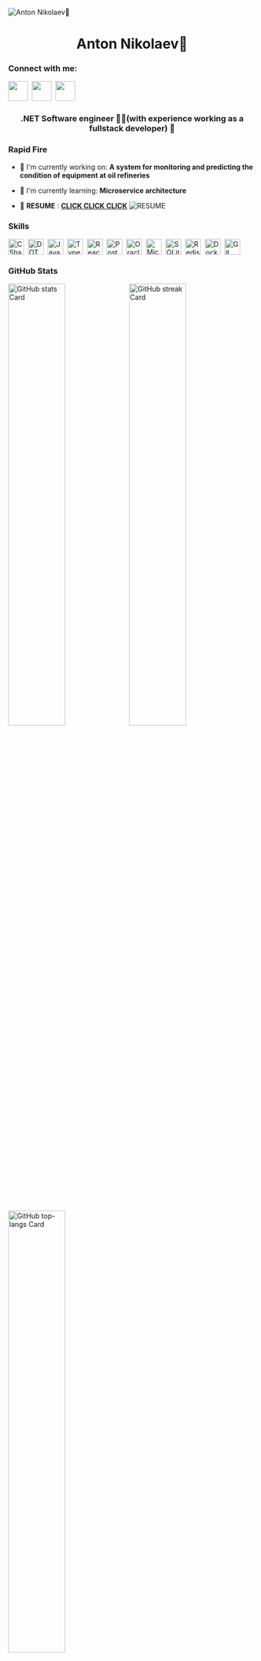 ![Anton Nikolaev🎇](https://user-images.githubusercontent.com/10498744/210012254-234538ff-d198-48aa-8964-37e6fd45d227.gif)

<div id="toc">
  <ul align="center" style="list-style: none">
    <summary>
      <h1>
        Anton Nikolaev🎇
      </h1>
    </summary>
  </ul>
</div>

**<h3 align="left">Connect with me:</h3>** 
<p align="left"><a href="mailto:anton.nikolaev.kazan@gmail.com" target="_blank"><img src="https://img.shields.io/badge/Gmail-D14836?style=plastic&logo=gmail&logoColor=white" height="40" style="margin-right: 4px"></a> <a href="https://github.com/Henningsvaer" target="_blank"><img src="https://img.shields.io/badge/GitHub-100000?style=plastic&logo=github&logoColor=white" height="40" style="margin-right: 4px"></a> <a href="[https://github.com/Henningsvaer](Tg)" target="_blank"><img src="https://img.shields.io/badge/Telegram-2CA5E0?style=plastic&logo=telegram&logoColor=white" height="40" style="margin-right: 4px"></a></p>

 **<h3 align="center">.NET Software engineer 👨‍🔧(with experience working as a fullstack developer) 🤌</h3>**

**<h3 align="left">Rapid Fire</h3>**

- 💼 I'm currently working on: **A system for monitoring and predicting the condition of equipment at oil refineries**
- 🌱 I'm currently learning: **Microservice architecture**


- 📂 **RESUME** : **<a href="https://kazan.hh.ru/resume/ee366fd4ff09ee96c30039ed1f74506f6c4f31" target="_blank">CLICK CLICK CLICK</a>**
![RESUME](https://media1.tenor.com/m/JNzoGnuhWKkAAAAd/elmo-fire.gif)

 **<h3 align="left">Skills</h3>**

<div style="display: flex; flex-wrap: wrap; gap: 4px; justify-content: left;"><img src="https://skillicons.dev/icons?i=cs" height="32" alt="CSharp" style="margin-right: 4px"> <img src="https://cdn.simpleicons.org/dotnet/512BD4" height="32" alt="DOT.NET" style="margin-right: 4px"> <img src="https://img.shields.io/badge/JavaScript-F7DF1C?logo=javascript&logoColor=white" height="32" alt="JavaScript" style="margin-right: 4px"> <img src="https://img.shields.io/badge/TypeScript-3178C6?logo=typescript&logoColor=white" height="32" alt="TypeScript" style="margin-right: 4px"> <img src="https://img.shields.io/badge/React-20232A?logo=react&logoColor=61DAFB" height="32" alt="React" style="margin-right: 4px"> <img src="https://img.shields.io/badge/PostgreSQL-316192?logo=postgresql&logoColor=white" height="32" alt="PostgreSQL" style="margin-right: 4px"> <img src="https://cdn.jsdelivr.net/gh/devicons/devicon/icons/oracle/oracle-original.svg" height="32" alt="Oracle" style="margin-right: 4px"> <img src="https://cdn.jsdelivr.net/gh/devicons/devicon@latest/icons/microsoftsqlserver/microsoftsqlserver-original-wordmark.svg" height="32" alt="Microsoft SQL Server" style="margin-right: 4px"> <img src="https://img.shields.io/badge/SQLite-003B57?logo=sqlite&logoColor=white" height="32" alt="SQLite" style="margin-right: 4px"> <img src="https://img.shields.io/badge/Redis-DC382D?logo=redis&logoColor=white" height="32" alt="Redis" style="margin-right: 4px"> <img src="https://img.shields.io/badge/Docker-2496ED?logo=docker&logoColor=white" height="32" alt="Docker" style="margin-right: 4px"> <img src="https://cdn.jsdelivr.net/gh/devicons/devicon@latest/icons/git/git-original-wordmark.svg" height="32" alt="Git" style="margin-right: 4px"></div>

 **<h3 align="left">GitHub Stats</h3>**

<p align="left">
  <img width="48%" src="https://github-readme-stats.vercel.app/api?username=Henningsvaer&theme=react&hide_title=false&hide_rank=false&show_icons=false&include_all_commits=false&count_private=true&line_height=23&hide_border=false&show=" alt="GitHub stats Card" />
  <img width="48%" src="https://streak-stats.demolab.com/?user=Henningsvaer&theme=react&hide_border=false&date_format=M+j%5B%2C+Y%5D&mode=daily&hide_total_contributions=false&hide_current_streak=false&hide_longest_streak=false&card_height=200" alt="GitHub streak Card" />
</p>

<p align="left">
  <img width="48%" src="https://github-readme-stats.vercel.app/api/top-langs?username=Henningsvaer&theme=react&hide_title=false&layout=compact&langs_count=6&hide_progress=false&card_width=400" alt="GitHub top-langs Card" />
</p>

